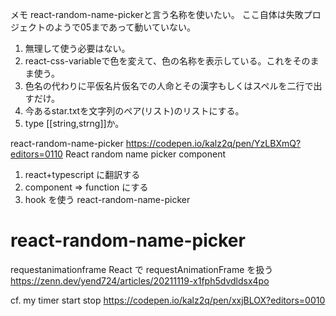 メモ
react-random-name-pickerと言う名称を使いたい。
ここ自体は失敗プロジェクトのようで05まであって動いていない。
1. 無理して使う必要はない。
2. react-css-variableで色を変えて、色の名称を表示している。これをそのまま使う。
3. 色名の代わりに平仮名片仮名での人命とその漢字もしくはスペルを二行で出すだけ。
4. 今あるstar.txtを文字列のペア(リスト)のリストにする。
5. type [[string,strng]]か。




react-random-name-picker
https://codepen.io/kalz2q/pen/YzLBXmQ?editors=0110
React random name picker component

1. react+typescript に翻訳する
2. component => function にする
3. hook を使う
   react-random-name-picker

# react-random-name-picker

requestanimationframe
React で requestAnimationFrame を扱う
https://zenn.dev/yend724/articles/20211119-x1fph5dvdldsx4po

cf. my timer start stop
https://codepen.io/kalz2q/pen/xxjBLOX?editors=0010